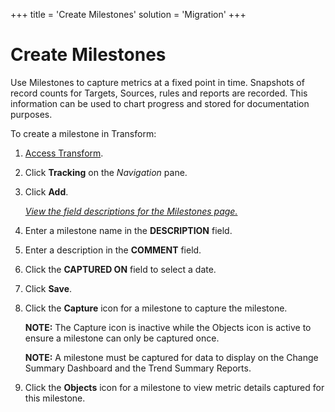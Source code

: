 +++
title = 'Create Milestones'
solution = 'Migration'
+++

# Create Milestones

Use Milestones to capture metrics at a fixed point in time. Snapshots of
record counts for Targets, Sources, rules and reports are recorded. This
information can be used to chart progress and stored for documentation
purposes.

To create a milestone in Transform:

1.  [Access Transform](../Config/Access_Transform.htm).

2.  Click **Tracking** on the *Navigation* pane.

3.  Click **Add**.
    
    *[View the field descriptions for the Milestones
    page.](../Page_Desc/Milestones.htm)*

4.  Enter a milestone name in the
    <span class="StyleListNumberBold" style="font-weight: bold;">DESCRIPTION</span>
    field.

5.  Enter a description in the
    <span class="StyleListNumberBold" style="font-weight: bold;">COMMENT</span>
    field.

6.  Click the **CAPTURED ON** field to select a date.

7.  Click
    <span class="StyleListNumberBold" style="font-weight: bold;">Save</span>.

8.  Click the
    <span class="StyleListNumberBold" style="font-weight: bold;">Capture</span>
    icon for a milestone to capture the milestone.
    
    **NOTE:** The Capture icon is inactive while the Objects icon is
    active to ensure a milestone can only be captured once.
    
    **NOTE:** A milestone must be captured for data to display on the
    Change Summary Dashboard and the Trend Summary Reports.

9.  Click the
    <span class="StyleListNumberBold" style="font-weight: bold;">Objects</span>
    icon for a milestone to view metric details captured for this
    milestone.
